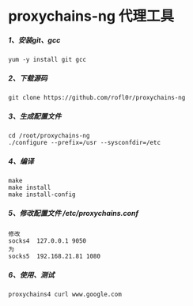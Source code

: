 # proxychains-ng 代理工具

##### 1、安装git、gcc

```
yum -y install git gcc
```

##### 2、下载源码

```
git clone https://github.com/rofl0r/proxychains-ng
```

##### 3、生成配置文件

```
cd /root/proxychains-ng
./configure --prefix=/usr --sysconfdir=/etc
```

##### 4、编译

```
make
make install
make install-config
```

##### 5、修改配置文件 /etc/proxychains.conf

```
修改
socks4  127.0.0.1 9050
为
socks5  192.168.21.81 1080
```

##### 6、使用、测试

```
proxychains4 curl www.google.com
```

